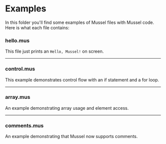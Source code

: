 # Examples

In this folder you'll find some examples of Mussel files with Mussel code. Here is what each file contains:

### hello.mus

This file just prints an `Hello, Mussel!` on screen.

---

### control.mus

This example demonstrates control flow with an if statement and a for loop.

---

### array.mus

An example demonstrating array usage and element access.

---

### comments.mus

An example demonstrating that Mussel now supports comments.